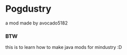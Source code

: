 # Pogdustry
a mod made by avocado5182

### BTW
this is to learn how to make java mods for mindustry :D
